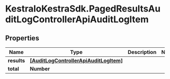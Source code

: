 # KestraIoKestraSdk.PagedResultsAuditLogControllerApiAuditLogItem

## Properties

Name | Type | Description | Notes
------------ | ------------- | ------------- | -------------
**results** | [**[AuditLogControllerApiAuditLogItem]**](AuditLogControllerApiAuditLogItem.md) |  | 
**total** | **Number** |  | 



